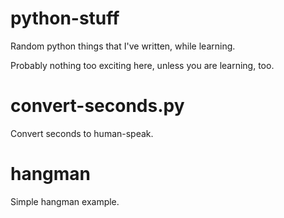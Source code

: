 # python-stuff
Random python things that I've written, while learning.

Probably nothing too exciting here, unless you are learning, too.

# convert-seconds.py
Convert seconds to human-speak.

# hangman
Simple hangman example.
